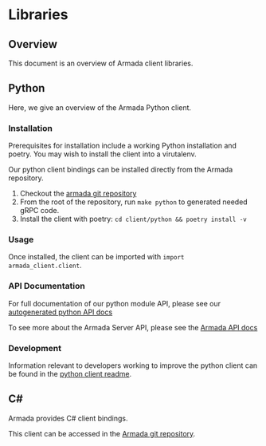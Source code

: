 # Libraries

## Overview
This document is an overview of Armada client libraries.

## Python
Here, we give an overview of the Armada Python client.

### Installation
Prerequisites for installation include a working Python installation and poetry. You may wish to install the client into a virutalenv.

Our python client bindings can be installed directly from the Armada repository.
 1. Checkout the [armada git repository](https://github.com/g-research/armada)
 2. From the root of the repository, run `make python` to generated needed gRPC code.
 3. Install the client with poetry: `cd client/python && poetry install -v`

### Usage
Once installed, the client can be imported with `import armada_client.client`.

### API Documentation
For full documentation of our python module API, please see our [autogenerated python API docs](./python_armada_client.md)

To see more about the Armada Server API, please see the [Armada API docs](./api.md)

### Development
Information relevant to developers working to improve the python client can be
found in the [python client readme](https://github.com/G-Research/armada/blob/master/client/python/README.md).

## C#
Armada provides C# client bindings.

This client can be accessed in the [Armada git repository](https://github.com/G-Research/armada/tree/master/client/DotNet).
